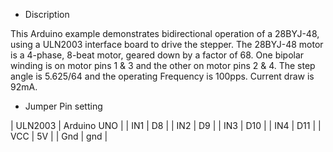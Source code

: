 * Discription

This Arduino example demonstrates bidirectional operation of a 
28BYJ-48, using a ULN2003 interface board to drive the stepper.
The 28BYJ-48 motor is a 4-phase, 8-beat motor, geared down by
a factor of 68. One bipolar winding is on motor pins 1 & 3 and
the other on motor pins 2 & 4. The step angle is 5.625/64 and the 
operating Frequency is 100pps. Current draw is 92mA. 

* Jumper Pin setting

| ULN2003 | Arduino UNO |
| IN1 | D8 |
| IN2 | D9 |
| IN3 | D10 |
| IN4 | D11 |
| VCC | 5V  |
| Gnd | gnd |
